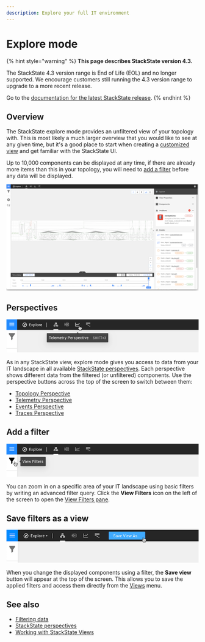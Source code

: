 ```yaml
---
description: Explore your full IT environment
---
```


# Explore mode

{% hint style="warning" %}
**This page describes StackState version 4.3.**

The StackState 4.3 version range is End of Life (EOL) and no longer supported. We encourage customers still running the 4.3 version range to upgrade to a more recent release.

Go to the [documentation for the latest StackState release](https://docs.stackstate.com/).
{% endhint %}

## Overview

The StackState explore mode provides an unfiltered view of your topology with. This is most likely a much larger overview that you would like to see at any given time, but it's a good place to start when creating a [customized view](/use/views.md) and get familiar with the StackState UI.

Up to 10,000 components can be displayed at any time, if there are already more items than this in your topology, you will need to [add a filter](explore_mode.md#add-a-filter) before any data will be displayed.

![Explore mode](../.gitbook/assets/v43_explore_mode.png)

## Perspectives

![Perspectives](../.gitbook/assets/v43_perspective_buttons.png)

As in any StackState view, explore mode gives you access to data from your IT landscape in all available [StackState perspectives](introduction-to-stackstate/perspectives.md). Each perspective shows different data from the filtered \(or unfiltered\) components. Use the perspective buttons across the top of the screen to switch between them:

* [Topology Perspective](perspectives/topology-perspective.md)
* [Telemetry Perspective](perspectives/telemetry-perspective.md)
* [Events Perspective](perspectives/events_perspective.md)
* [Traces Perspective](perspectives/traces-perspective.md)

## Add a filter

![View Filters](../.gitbook/assets/v43_view_filters.png)

You can zoom in on a specific area of your IT landscape using basic filters by writing an advanced filter query. Click the **View Filters** icon on the left of the screen to open the [View Filters pane](view_filters.md).

## Save filters as a view

![Save view as](../.gitbook/assets/v43_save_view_as.png)

When you change the displayed components using a filter, the **Save view** button will appear at the top of the screen. This allows you to save the applied filters and access them directly from the [Views](views.md) menu.

## See also

* [Filtering data](/use/view_filters.md)
* [StackState perspectives](introduction-to-stackstate/perspectives.md)
* [Working with StackState Views](/use/views.md)

